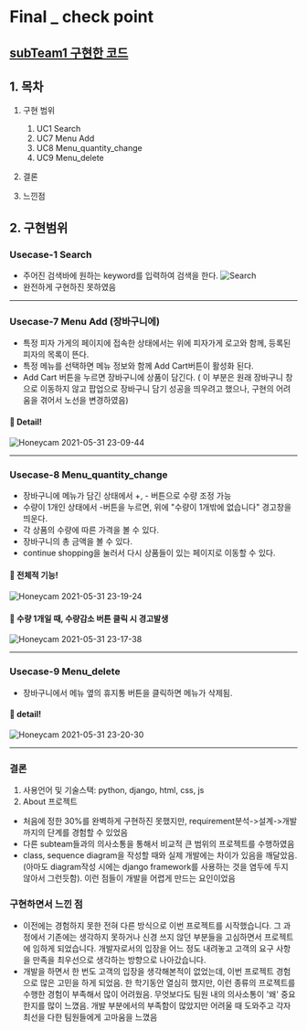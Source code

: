 # Final _ check point
## [subTeam1 구현한 코드](https://github.com/ysh4296/software-project/tree/subteam1-develop)  


## 1. 목차
1. 구현 범위
   1. UC1 Search
   2. UC7 Menu Add
   3. UC8 Menu_quantity_change
   4. UC9 Menu_delete
   
2. 결론  

3. 느낀점  

## 2. 구현범위
### Usecase-1 Search
- 주어진 검색바에 원하는 keyword를 입력하여 검색을 한다.
![Search](https://user-images.githubusercontent.com/29910793/120190225-445dbc80-c253-11eb-9d42-ca348d0dd194.gif)
- 완전하게 구현하진 못하였음
---
### Usecase-7 Menu Add (장바구니에)
 - 특정 피자 가게의 페이지에 접속한 상태에서는 위에 피자가게 로고와 함께, 등록된 피자의 목록이 뜬다. 
 - 특정 메뉴를 선택하면 메뉴 정보와 함께 Add Cart버튼이 활성화 된다.
 - Add Cart 버튼을 누르면 장바구니에 상품이 담긴다. ( 이 부분은 원래 장바구니 창으로 이동하지 않고 팝업으로 장바구니 담기 성공을 띄우려고 했으나, 구현의 어려움을 겪어서 노선을 변경하였음)
#### :small_blue_diamond: Detail!
![Honeycam 2021-05-31 23-09-44](https://user-images.githubusercontent.com/29854638/120205784-521c3d80-c265-11eb-9a57-29b2101e887e.gif)

---
### Usecase-8 Menu_quantity_change
  - 장바구니에 메뉴가 담긴 상태에서 +, - 버튼으로 수량 조정 가능
  - 수량이 1개인 상태에서 -버튼을 누르면, 위에 "수량이 1개밖에 없습니다" 경고창을 띄운다.
  - 각 상품의 수량에 따른 가격을 볼 수 있다.
  - 장바구니의 총 금액을 볼 수 있다.
  - continue shopping을 눌러서 다시 상품들이 있는 페이지로 이동할 수 있다.
#### :small_blue_diamond: 전체적 기능!
![Honeycam 2021-05-31 23-19-24](https://user-images.githubusercontent.com/29854638/120206849-aaa00a80-c266-11eb-9049-5246c8c7cfc1.gif)
#### :small_blue_diamond: 수량 1개일 때, 수량감소 버튼 클릭 시 경고발생
![Honeycam 2021-05-31 23-17-38](https://user-images.githubusercontent.com/29854638/120206675-73c9f480-c266-11eb-9d0b-307bf985c111.gif)

---
### Usecase-9 Menu_delete
  - 장바구니에서 메뉴 옆의 휴지통 버튼을 클릭하면 메뉴가 삭제됨.
#### :small_blue_diamond: detail!
![Honeycam 2021-05-31 23-20-30](https://user-images.githubusercontent.com/29854638/120206988-d15e4100-c266-11eb-8289-65495831af19.gif)

---

### 결론
1. 사용언어 및 기술스택: python, django, html, css, js
2. About 프로젝트
- 처음에 정한 30%를 완벽하게 구현하진 못했지만, requirement분석->설계->개발 까지의 단계를 경험할 수 있었음
- 다른 subteam들과의 의사소통을 통해서 비교적 큰 범위의 프로젝트를 수행하였음
- class, sequence diagram을 작성할 때와 실제 개발에는 차이가 있음을 깨달았음. (아마도 diagram작성 시에는 django framework를 사용하는 것을 염두에 두지 않아서 그런듯함). 이런 점들이 개발을 어렵게 만드는 요인이었음


###  구현하면서 느낀 점
- 이전에는 경험하지 못한 전혀 다른 방식으로 이번 프로젝트를 시작했습니다. 그 과정에서 기존에는 생각하지 못하거나 신경 쓰지 않던 부분들을 고심하면서 프로젝트에 임하게 되었습니다. 개발자로서의 입장을 어느 정도 내려놓고 고객의 요구 사항을 만족을 최우선으로 생각하는 방향으로 나아갔습니다. 
- 개발을 하면서 한 번도 고객의 입장을 생각해본적이 없었는데, 이번 프로젝트 경험으로 많은 고민을 하게 되었음. 한 학기동안 열심히 했지만, 이런 종류의 프로젝트를 수행한 경험이 부족해서 많이 어려웠음. 무엇보다도 팀원 내의 의사소통이 '왜' 중요한지를 많이 느꼈음. 개발 부분에서의 부족함이 많았지만 어려울 때 도와주고 각자 최선을 다한 팀원들에게 고마움을 느꼈음

